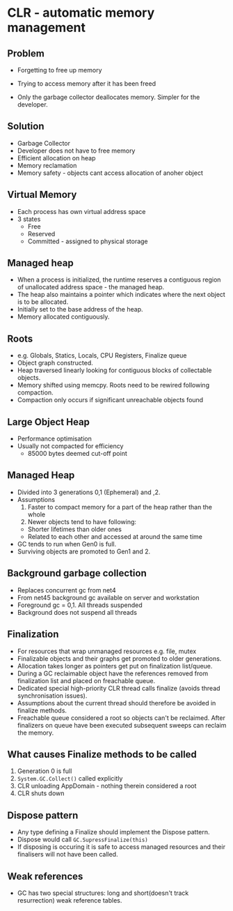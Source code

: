 # CLR - automatic memory management

## Problem
- Forgetting to free up memory
- Trying to access memory after it has been freed

- Only the garbage collector deallocates memory. Simpler for the developer.

## Solution
- Garbage Collector
- Developer does not have to free memory
- Efficient allocation on heap
- Memory reclamation
- Memory safety - objects cant access allocation of anoher object

## Virtual Memory
- Each process has own virtual address space
- 3 states
  - Free
  - Reserved
  - Committed - assigned to physical storage

## Managed heap
- When a process is initialized, the runtime reserves a contiguous region of
unallocated address space - the managed heap.
- The heap also maintains a pointer which indicates where the next object is
to be allocated.
- Initially set to the base address of the heap.
- Memory allocated contiguously.

## Roots
- e.g. Globals, Statics, Locals, CPU Registers, Finalize queue
- Object graph constructed.
- Heap traversed linearly looking for contiguous blocks of collectable
objects.
- Memory shifted using memcpy. Roots need to be rewired following compaction.
- Compaction only occurs if significant unreachable objects found

## Large Object Heap
- Performance optimisation
- Usually not compacted for efficiency
  - 85000 bytes deemed cut-off point

## Managed Heap
- Divided into 3 generations 0,1 (Ephemeral) and ,2.
- Assumptions
  1. Faster to compact memory for a part of the heap rather than the whole
  2. Newer objects tend to have following:
    - Shorter lifetimes than older ones
    - Related to each other and accessed at around the same time
- GC tends to run when Gen0 is full.
- Surviving objects are promoted to Gen1 and 2.

## Background garbage collection
- Replaces concurrent gc from net4 
- From net45 background gc available on server and workstation
- Foreground gc = 0,1. All threads suspended
- Background does not suspend all threads

## Finalization
- For resources that wrap unmanaged resources e.g. file, mutex
- Finalizable objects and their graphs get promoted to older generations.
- Allocation takes longer as pointers get put on finalization list/queue.
- During a GC reclaimable object have the references removed from
finalization list and placed on freachable queue.
- Dedicated special high-priority CLR thread calls finalize (avoids thread
synchronisation issues).
- Assumptions about the current thread should therefore be avoided in
finalize methods.
- Freachable queue considered a root so objects can't be reclaimed. After
finalizers on queue have been executed subsequent sweeps can reclaim the
memory.

## What causes Finalize methods to be called
1. Generation 0 is full
2. ```System.GC.Collect()``` called explicitly
3. CLR unloading AppDomain - nothing therein considered a root
4. CLR shuts down

## Dispose pattern
- Any type defining a Finalize should implement the Dispose pattern.
- Dispose would call ```GC.SupressFinalize(this)```
- If disposing is occuring it is safe to access managed resources and their
finalisers will not have been called.

## Weak references
- GC has two special structures: long and short(doesn't track resurrection)
weak reference tables.
